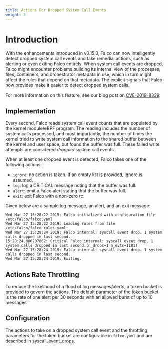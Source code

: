 ```yaml
---
title: Actions For Dropped System Call Events
weight: 3
---
```

# Introduction

With the enhancements introduced in v0.15.0, Falco can now intelligently detect dropped system call events and take remedial actions, such as alerting or even exiting Falco entirely. When system call events are dropped, Falco might encounter problems building its internal view of the processes, files, containers, and orchestrator metadata in use, which in turn might affect the rules that depend on that metadata. The explicit signals that Falco now provides make it easier to detect dropped system calls.

For more information on this feature, see our blog post on [CVE-2019-8339](https://sysdig.com/blog/cve-2019-8339-falco-vulnerability/).


## Implementation

Every second, Falco reads system call event counts that are populated by the kernel module/eBPF program. The reading includes the number of system calls processed, and most importantly, the number of times the kernel tried to write system call information to the shared buffer between the kernel and user space, but found the buffer was full. These failed write attempts are considered *dropped* system call events.

When at least one dropped event is detected, Falco takes one of the following actions:

* `ignore`: no action is taken. If an empty list is provided, ignore is assumed.
* `log`: log a CRITICAL message noting that the buffer was full.
* `alert`: emit a Falco alert stating that the buffer was full.
* `exit`: exit Falco with a non-zero rc.

Given below are a sample log message, an alert, and an exit message:

```
Wed Mar 27 15:28:22 2019: Falco initialized with configuration file /etc/falco/falco.yaml
Wed Mar 27 15:28:22 2019: Loading rules from file /etc/falco/falco_rules.yaml:
Wed Mar 27 15:28:24 2019: Falco internal: syscall event drop. 1 system calls dropped in last second.
15:28:24.000207862: Critical Falco internal: syscall event drop. 1 system calls dropped in last second.(n_drops=1 n_evts=1181)
Wed Mar 27 15:28:24 2019: Falco internal: syscall event drop. 1 system calls dropped in last second.
Wed Mar 27 15:28:24 2019: Exiting.
```

## Actions Rate Throttling

To reduce the likelihood of a flood of log messages/alerts, a token bucket is provided to govern the actions. The default parameter of the token bucket is the rate of one alert per 30 seconds with an allowed burst of up to 10 messages.

## Configuration

The actions to take on a dropped system call event and the throttling parameters for the token bucket are configurable in `falco.yaml` and are described in [syscall_event_drops](../configuration.md).
